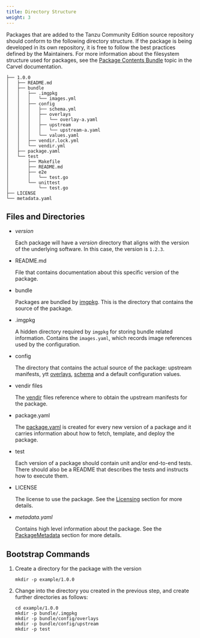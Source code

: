 ```yaml
---
title: Directory Structure
weight: 3
---
```


Packages that are added to the Tanzu Community Edition source repository should conform to the following directory structure. If the package is being developed in its own repository, it is free to follow the best practices defined by the Maintainers. For more information about the filesystem structure used for packages, see the [Package Contents Bundle](https://carvel.dev/kapp-controller/docs/latest/packaging-artifact-formats/#package-contents-bundle) topic in the Carvel documentation.

```shell
├── 1.0.0
│   ├── README.md
│   ├── bundle
│   │   ├── .imgpkg
│   │   │   └── images.yml
│   │   ├── config
│   │   │   ├── schema.yml
│   │   │   ├── overlays
│   │   │   │   └── overlay-a.yaml
│   │   │   ├── upstream
│   │   │   │   └── upstream-a.yaml
│   │   │   └── values.yaml
│   │   ├── vendir.lock.yml
│   │   └── vendir.yml
│   ├── package.yaml
│   └── test
│       ├── Makefile
│       ├── README.md
│       ├── e2e
│       │   └── test.go
│       └── unittest
│           └── test.go
├── LICENSE
└── metadata.yaml
```

## Files and Directories

* _version_

  Each package will have a _version_ directory that aligns with the version of the underlying software. In this case, the version is `1.2.3`.

* README.md

  File that contains documentation about this specific version of the package.

* bundle

  Packages are bundled by [imgpkg](https://carvel.dev/imgpkg/docs/latest/basic-workflow/#step-1-creating-the-bundle). This is the directory that contains the source of the package.

* .imgpkg

  A hidden directory required by `imgpkg` for storing bundle related information. Contains the `images.yaml`, which records image references used by the configuration.

* config

  The directory that contains the actual source of the package: upstream manifests, ytt [overlays](https://carvel.dev/ytt/docs/latest/ytt-overlays/), [schema](https://carvel.dev/ytt/docs/latest/how-to-write-schema/) and a default configuration values.

* vendir files

  The [vendir](https://carvel.dev/vendir/docs/latest/vendir-spec/) files reference where to obtain the upstream manifests for the package.

* package.yaml

  The [package.yaml](https://carvel.dev/kapp-controller/docs/latest/packaging/#package) is created for every new version of a package and it carries information about how to fetch, template, and deploy the package.

* test

  Each version of a package should contain unit and/or end-to-end tests. There should also be a README that describes the tests and instructs how to execute them.

* LICENSE

  The license to use the package. See the [Licensing](../licensing/) section for more details.

* _metadata.yaml_

  Contains high level information about the package. See the [PackageMetadata](./cr-files/) section for more details.

## Bootstrap Commands

1. Create a directory for the package with the version

    ```shell
    mkdir -p example/1.0.0
    ```

2. Change into the directory you created in the previous step, and create further directories as follows:

    ```shell
    cd example/1.0.0
    mkdir -p bundle/.imgpkg
    mkdir -p bundle/config/overlays
    mkdir -p bundle/config/upstream
    mkdir -p test
    ```
